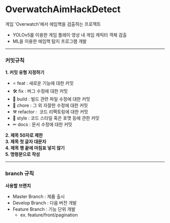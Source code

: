 # OverwatchAimHackDetect


게임 'Overwatch'에서 에임핵을 검출하는 프로젝트

- YOLOv5를 이용한 게임 플레이 영상 내 게임 캐릭터 객체 검출
- ML을 이용한 에임핵 탐지 프로그램 개발


---

### 커밋규칙

**1. 커밋 유형 지정하기** 

- ⭐ feat : 새로운 기능에 대한 커밋
- 🛠 fix : 버그 수정에 대한 커밋
- 🧱 build : 빌드 관련 파일 수정에 대한 커밋
- 👏 chore : 그 외 자잘한 수정에 대한 커밋
- ⚒ refactor :  코드 리팩토링에 대한 커밋
- 🎨 style : 코드 스타일 혹은 포맷 등에 관한 커밋
- ✏ docs : 문서 수정에 대한 커밋

**2. 제목 50자로 제한** <br>
**3. 제목 첫 글자 대문자** <br>
**4. 제목 행 끝에 마침표 넣지 않기** <br> 
**5. 명령문으로 작성** <br>

---

### branch 규칙
    
**사용할 브랜치** 
- Master Branch : 제품 출시 
- Develop Branch : 다음 버전 개발 
- Feature Branch : 기능 단위 개발
	- ex. feature/front/pagination